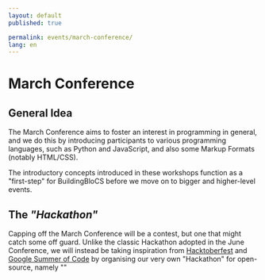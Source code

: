 ```yaml
---
layout: default
published: true

permalink: events/march-conference/
lang: en
---
```


# March Conference

## General Idea

The March Conference aims to foster an interest in programming in general, and we do this by introducing participants to 
various programming languages, such as Python and JavaScript, and also some Markup Formats (notably HTML/CSS).

The introductory concepts introduced in these workshops function as a "first-step" for BuildingBloCS before we move on to 
bigger and higher-level events.


## The _"Hackathon"_

Capping off the March Conference will be a contest, but one that might catch some off guard. Unlike the classic Hackathon 
adopted in the June Conference, we will instead be taking inspiration from [Hacktoberfest](https://hacktoberfest.com/)
and [Google Summer of Code](https://summerofcode.withgoogle.com/) by organising our very own "Hackathon" for open-source,
namely ""